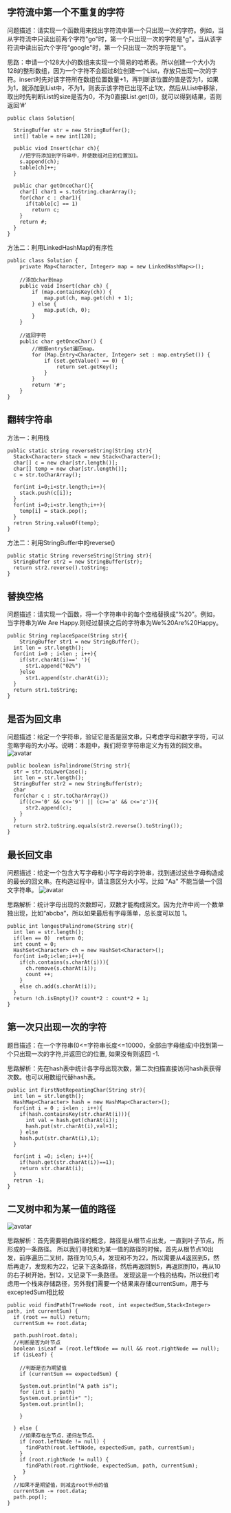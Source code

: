 

## 字符流中第一个不重复的字符

问题描述：请实现一个函数用来找出字符流中第一个只出现一次的字符。例如，当从字符流中只读出前两个字符"go"时，第一个只出现一次的字符是"g"。当从该字符流中读出前六个字符“google"时，第一个只出现一次的字符是"l"。

思路：申请一个128大小的数组来实现一个简易的哈希表。所以创建一个大小为128的整形数组，因为一个字符不会超过8位创建一个List，存放只出现一次的字符。insert时先对该字符所在数组位置数量+1，再判断该位置的值是否为1，如果为1，就添加到List中，不为1，则表示该字符已出现不止1次，然后从List中移除，取出时先判断List的size是否为0，不为0直接List.get(0)，就可以得到结果，否则返回‘#’
```
public class Solution{

  StringBuffer str = new StringBuffer();
  int[] table = new int[128];

  public viod Insert(char ch){
    //把字符添加到字符串中，并使数组对应的位置加1。
    s.append(ch);
    table[ch]++;
  }
  
  public char getOnceChar(){
    char[] char1 = s.toString.charArray();
    for(char c : char1){
      if(table[c] == 1)
        return c;
    }
    return #;
  }
}
```
方法二：利用LinkedHashMap的有序性

```
public class Solution {
    private Map<Character, Integer> map = new LinkedHashMap<>();
     
    //添加char到map
    public void Insert(char ch) {
        if (map.containsKey(ch)) {
            map.put(ch, map.get(ch) + 1);
        } else {
            map.put(ch, 0);
        }
    }
     
    //返回字符
    public char getOnceChar() {
        //根据entrySet遍历map。
        for (Map.Entry<Character, Integer> set : map.entrySet()) {
            if (set.getValue() == 0) {
                return set.getKey();
            }
        }
        return '#';
    }
}

```

## 翻转字符串

方法一：利用栈
```
public static string reverseString(String str){
  Stack<Character> stack = new Stack<Character>();
  char[] c = new char[str.length()];
  char[] temp = new char[str.length()];
  c = str.toCharArray();
  
  for(int i=0;i<str.length;i++){
    stack.push(c[i]);
  }
  for(int i=0;i<str.length;i++){
    temp[i] = stack.pop();
  }
  retrun String.valueOf(temp);
}
```

方法二：利用StringBuffer中的reverse()
```
public static String reverseString(String str){
  StringBuffer str2 = new StringBuffer(str);
  return str2.reverse().toString;
}
```

## 替换空格

问题描述：请实现一个函数，将一个字符串中的每个空格替换成“%20”。例如，当字符串为We Are Happy.则经过替换之后的字符串为We%20Are%20Happy。

```
public String replaceSpace(String str){
    StringBuffer str1 = new StringBuffer();
  int len = str.length();
  for(int i=0 ; i<len ; i++){
    if(str.charAt(i)==' '){
      str1.append("02%")
    }else
      str1.append(str.charAt(i));  
  }
  return str1.toString;
}
```
## 是否为回文串

问题描述：给定一个字符串，验证它是否是回文串，只考虑字母和数字字符，可以忽略字母的大小写。说明：本题中，我们将空字符串定义为有效的回文串。
![avatar](https://upload-images.jianshu.io/upload_images/1670644-f5d13bd20d6d5168.jpg?imageMogr2/auto-orient/strip%7CimageView2/2/w/1000/format/webp)


```
public boolean isPalindrome(String str){
  str = str.toLowerCase();
  int len = str.length();
  StringBuffer str2 = new StringBuffer(str); 
  char
  for(char c : str.toCharArray())
    if((c>='0' && c<='9') || (c>='a' && c<='z')){
      str2.append(c);
    }
  }
  return str2.toString.equals(str2.reverse().toString());
}

```



## 最长回文串

问题描述：给定一个包含大写字母和小写字母的字符串，找到通过这些字母构造成的最长的回文串。在构造过程中，请注意区分大小写。比如 "Aa" 不能当做一个回文字符串。
![avatar](https://upload-images.jianshu.io/upload_images/1670644-e1c1219dc0d109f6.jpg?imageMogr2/auto-orient/strip%7CimageView2/2/w/1000/format/webp)

思路解析：统计字母出现的次数即可，双数才能构成回文。因为允许中间一个数单独出现，比如“abcba”，所以如果最后有字母落单，总长度可以加 1。

```
public int longestPalindrome(String str){
  int len = str.length();
  if(len == 0)  return 0;
  int count = 0;
  HashSet<Character> ch = new HashSet<Character>();
  for(int i=0;i<len;i++){
    if(ch.contains(s.charAt(i))){
      ch.remove(s.charAt(i));
      count ++;
    }
    else ch.add(s.charAt(i));
  }
  return !ch.isEmpty()? count*2 : count*2 + 1;
}

```

## 第一次只出现一次的字符

题目描述：在一个字符串(0<=字符串长度<=10000，全部由字母组成)中找到第一个只出现一次的字符,并返回它的位置, 如果没有则返回 -1.

思路解析：先在hash表中统计各字母出现次数，第二次扫描直接访问hash表获得次数。也可以用数组代替hash表。

```
public int FirstNotRepeatingChar(String str){
  int len = str.length();
  HashMap<Character> hash = new HashMap<Character>();
  for(int i = 0 ; i<len ; i++){
    if(hash.containsKey(str.charAt(i))){
      int val = hash.get(charAt(i));
      hash.put(str.charAt(i),val+1);
    } else
    hash.put(str.charAt(i),1);
  }

  for(int i =0; i<len; i++){
    if(hash.get(str.charAt(i))==1);
    return str.charAt(i);
  }
  retrun -1;
} 

```


## 二叉树中和为某一值的路径 
![avatar](https://images0.cnblogs.com/blog/452797/201504/301011384433654.png)

思路解析：首先需要明白路径的概念，路径是从根节点出发，一直到叶子节点，所形成的一条路径。
  所以我们寻找和为某一值的路径的时候，首先从根节点10出发，前序遍历二叉树，路径为10,5,4，发现和不为22，所以需要从4返回到5，然后再走7，发现和为22，记录下这条路径，然后再返回到5，再返回到10，再从10的右子树开始，到12，又记录下一条路径。
  发现这是一个栈的结构，所以我们考虑用一个栈来存储路径，另外我们需要一个结果来存储currentSum，用于与exceptedSum相比较
```
public void findPath(TreeNode root, int expectedSum,Stack<Integer> path, int currentSum) {
  if (root == null) return;
  currentSum += root.data;

  path.push(root.data);
  //判断是否为叶节点
  boolean isLeaf = (root.leftNode == null && root.rightNode == null);
  if (isLeaf) {
  
    //判断是否为期望值
    if (currentSum == expectedSum) {
    
    System.out.println("A path is");
    for (int i : path)
    System.out.print(i+" ");
    System.out.println();
    
    }
    
  } else {
    //如果存在左节点，递归左节点。
    if (root.leftNode != null) {
      findPath(root.leftNode, expectedSum, path, currentSum);
    }
    if (root.rightNode != null) {
      findPath(root.rightNode, expectedSum, path, currentSum);
     }
  }
  //如果不是期望值，则减去root节点的值
  currentSum -= root.data;
  path.pop();
}
```






















